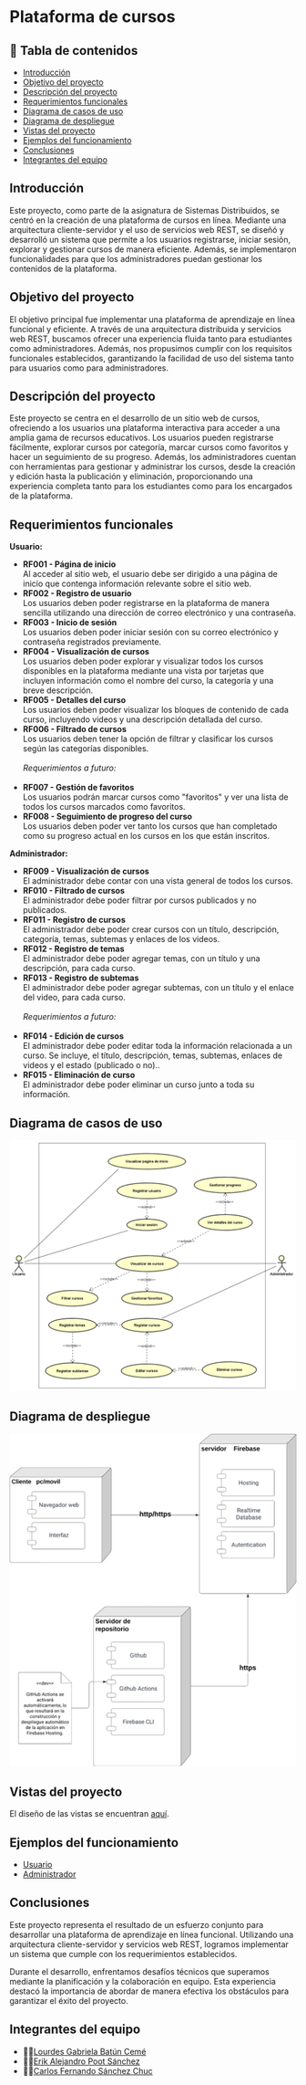 # Plataforma de cursos

## 📄 **Tabla de contenidos** 
- [Introducción](#introducción)
- [Objetivo del proyecto](#objetivo-del-proyecto)
- [Descripción del proyecto](#descripción-del-proyecto)
- [Requerimientos funcionales](#requerimientos-funcionales)
- [Diagrama de casos de uso](#diagrama-de-casos-de-uso)
- [Diagrama de despliegue](#diagrama-de-despliegue)
- [Vistas del proyecto](#vistas-del-proyecto)
- [Ejemplos del funcionamiento](#ejemplos-del-funcionamiento)
- [Conclusiones](#conclusiones)
- [Integrantes del equipo](#integrantes-del-equipo)

## **Introducción**
Este proyecto, como parte de la asignatura de Sistemas Distribuidos, se centró en la creación de una plataforma de cursos en línea. Mediante una arquitectura cliente-servidor y el uso de servicios web REST, se diseñó y desarrolló un sistema que permite a los usuarios registrarse, iniciar sesión, explorar y gestionar cursos de manera eficiente. Además, se implementaron funcionalidades para que los administradores puedan gestionar los contenidos de la plataforma.

## **Objetivo del proyecto**
El objetivo principal fue implementar una plataforma de aprendizaje en línea funcional y eficiente. A través de una arquitectura distribuida y servicios web REST, buscamos ofrecer una experiencia fluida tanto para estudiantes como administradores. Además, nos propusimos cumplir con los requisitos funcionales establecidos, garantizando la facilidad de uso del sistema tanto para usuarios como para administradores.

## **Descripción del proyecto**
Este proyecto se centra en el desarrollo de un sitio web de cursos, ofreciendo a los usuarios una plataforma interactiva para acceder a una amplia gama de recursos educativos. Los usuarios pueden registrarse fácilmente, explorar cursos por categoría, marcar cursos como favoritos y hacer un seguimiento de su progreso. Además, los administradores cuentan con herramientas para gestionar y administrar los cursos, desde la creación y edición hasta la publicación y eliminación, proporcionando una experiencia completa tanto para los estudiantes como para los encargados de la plataforma.

## **Requerimientos funcionales**
**Usuario:** <br>
- **RF001 - Página de inicio** <br>
  Al acceder al sitio web, el usuario debe ser dirigido a una página de inicio que contenga información relevante sobre el sitio web.
- **RF002 - Registro de usuario** <br>
Los usuarios deben poder registrarse en la plataforma de manera sencilla utilizando una dirección de correo electrónico y una contraseña.
- **RF003 - Inicio de sesión** <br>
Los usuarios deben poder iniciar sesión con su correo electrónico y contraseña registrados previamente.
- **RF004 - Visualización de cursos** <br>
Los usuarios deben poder explorar y visualizar todos los cursos disponibles en la plataforma mediante una vista por tarjetas que incluyen información como el nombre del curso, la categoría y una breve descripción.
- **RF005 - Detalles del curso** <br>
Los usuarios deben poder visualizar los bloques de contenido de cada curso, incluyendo videos y una descripción detallada del curso. 
- **RF006 - Filtrado de cursos** <br>
Los usuarios deben tener la opción de filtrar y clasificar los cursos según las categorías disponibles. <br> <br>
*Requerimientos a futuro:* <br> <br>
- **RF007 - Gestión de favoritos** <br>
Los usuarios podrán marcar cursos como "favoritos" y ver una lista de todos los cursos marcados como favoritos.
- **RF008 - Seguimiento de progreso del curso** <br>
Los usuarios deben poder ver tanto los cursos que han completado como su progreso actual en los cursos en los que están inscritos. <br>

**Administrador:**
- **RF009 - Visualización de cursos** <br>
El administrador debe contar con una vista general de todos los cursos.
- **RF010 - Filtrado de cursos** <br>
El administrador debe poder filtrar por cursos publicados y no publicados.
- **RF011 - Registro de cursos** <br>
El administrador debe poder crear cursos con un título, descripción, categoría, temas, subtemas y enlaces de los videos.
- **RF012 - Registro de temas** <br>
El administrador debe poder agregar temas, con un título y una descripción, para cada curso.
- **RF013 - Registro de subtemas** <br>
El administrador debe poder agregar subtemas, con un título y el enlace del video, para cada curso. <br> <br>
*Requerimientos a futuro:* <br> <br>
- **RF014 - Edición de cursos** <br>
El administrador debe poder editar toda la información relacionada a un curso. Se incluye, el título, descripción, temas, subtemas, enlaces de videos y el estado (publicado o no)..
- **RF015 - Eliminación de curso** <br>
El administrador debe poder eliminar un curso junto a toda su información.

## **Diagrama de casos de uso**
![Imagen](./public/images/DiagramaCasosDeUso.png "Diagrama de casos de uso")

## **Diagrama de despliegue**
![Imagen](./public/images/DiagramaDeDespliegue.png "Diagrama de despliegue")

## **Vistas del proyecto**
El diseño de las vistas se encuentran [aquí](https://www.figma.com/design/oHhb8kshefPxBi7MTPIRpo/Plataforma-de-cursos?node-id=71%3A1352&t=ApY1BeBAcXTX7Tzi-1).

## **Ejemplos del funcionamiento**
- [Usuario](https://youtu.be/qr89ZFIuNkU)
- [Administrador](https://youtu.be/OPodlMqLglc)

## **Conclusiones**
Este proyecto representa el resultado de un esfuerzo conjunto para desarrollar una plataforma de aprendizaje en línea funcional. Utilizando una arquitectura cliente-servidor y servicios web REST, logramos implementar un sistema que cumple con los requerimientos establecidos.

Durante el desarrollo, enfrentamos desafíos técnicos que superamos mediante la planificación y la colaboración en equipo. Esta experiencia destacó la importancia de abordar de manera efectiva los obstáculos para garantizar el éxito del proyecto.

## **Integrantes del equipo**
- 👩‍💻[Lourdes Gabriela Batún Cemé](https://github.com/Gabriela-Batun-Ceme)
- 👨‍💻[Erik Alejandro Poot Sánchez](https://github.com/erikpsanchez)
- 👨‍💻[Carlos Fernando Sánchez Chuc](https://github.com/Charly-Sz18)
